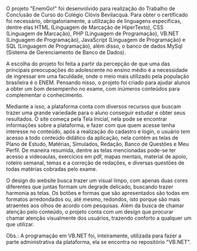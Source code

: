 O projeto "EnemGo!" foi desenvolvido para realização do Trabalho de Conclusão de Curso do Colégio Clóvis Bevilacquá. Para obter o certificado foi necessário, obrigatoriamente, a utilização de linguagens específicas, dentre elas HTML (Linguagem de Marcação de HiperTexto), CSS (Linguagem de Marcação), PHP (Linguagem de Programação), VB.NET (Linguagem de Programação), JavaScript (Linguagem de Programação) e SQL (Linguagem de Programação), além disso, o banco de dados MySql (Sistema de Gerenciamento de Banco de Dados).

A escolha do projeto foi feita a partir da percepção de que uma das principais preocupações do adolescente no ensino médio é a necessidade de ingressar em uma faculdade, onde o meio mais utilizado pela população brasileira é o ENEM. Pensando nisso, o projeto foi criado para ajudar alunos a obter um bom desempenho no exame, com inúmeros conteúdos para complementar o conhecimento.

Mediante a isso, a plataforma conta com diversos recursos que buscam trazer uma grande variedade para o aluno conseguir estudar e obter seus resultados. O site começa pela Tela Inicial, nela pode se encontrar informações sobre a plataforma, e fazer com que quem acesse tenha interesse no conteúdo, após a realização do cadastro e login, o usuário tem acesso a todo conteúdo didático da aplicação, nela contém as telas de Plano de Estudo, Matérias, Simulados, Redação, Banco de Questões e Meu Perfil.
De maneira resumida, dentre as telas mencionadas pode-se ter acesso a videoaulas, exercícios em pdf, mapas mentais, material de apoio, roteiro semanal, temas e a correção de redações, e diversas questões de todas matérias cobradas pelo exame.

O design do website busca trazer um visual limpo, com apenas duas cores diferentes que juntas formam um degrade delicado, buscando trazer harmonia as telas. Os botões e formas que são apresentados são todas em formatos arredondados ou, até mesmo, redondos, isto porque são mais atraentes aos olhos de acordo com pesquisas. Além da busca de chamar atenção pelo conteúdo, o projeto conta com um design que procurar chamar atenção visualmente dos usuários, trazendo conforto a qualquer um que utilizar.

Obs.: A programação em VB.NET foi, inteiramente, utilizada para fazer a parte administrativa da plataforma, ela se encontra no repositório "VB.NET".
